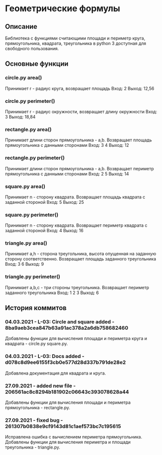 # Геометрические формулы
## Описание
Библиотека с функциями считающими площади и периметр круга, прямоугольника,
квадрата, треугольника в python 3 доступная для свободного пользования.
## Основные функции
### circle.py area()
Принимает r - радиус круга, возвращает площадь
Вход: 2 Выход: 12,56
### circle.py perimeter()
Принимает r - радиус окружности, возвращает длину окружности
Вход: 3 Выход: 18,84
### rectangle.py area()
Принимает длини сторон прямоугольника - a,b. Возвращает площадь прямоугольника с данными сторонами
Вход: 3 4 Выход: 12
### rectangle.py perimeter()
Принимает длини сторон прямоугольника - a,b. Возвращает периметр прямоугольника с данными сторонами
Вход: 2 5 Выход: 14
### square.py area()
Принимает n - сторону квадрата. Возвращает площадь квадрата с заданной стороной
Вход: 5 Выход: 25
### square.py perimeter()
Принимает n - сторону квадрата. Возвращает периметр квадрата с заданной стороной
Вход: 4 Выход: 16
### triangle.py area()
Принимает a,h - сторона треугольника, высота опущенная на заданную сторону соответственно. Возвращает площадь заданного треугольника
Вход: 3 6 Выход: 9
### triangle.py perimeter()
Принимает a,b,c - три стороны треугольника. Возвращает периметр заданного треугольника
Вход: 1 2 3 Выход: 6
## История коммитов
### 04.03.2021 - L-03: Circle and square added - 8ba9aeb3cea847b63a91ac378a2a6db758682460
Добавлены функции для вычисления площади и периметра круга и квадрата - circle.py square.py.
### 04.03.2021 - L-03: Docs added - d078c8d9ee6155f3cb0e577d28d337b791de28e2
Добавлена документация для квадрата и круга.
### 27.09.2021 - added new file - 206561ac8c8294b181902c06643c393078628a44
Добавлены функции для вычисления площади и периметра прямоугольника - rectangle.py.
### 27.09.2021 - fixed bug - 261307b0838e9cf9143d81c1aef573bc7c195615
Исправлена ошибка с вычислением периметра прямоугольника.
Добавлены функции для вычисления периметра и площади треугольника - triangle.py.
    
